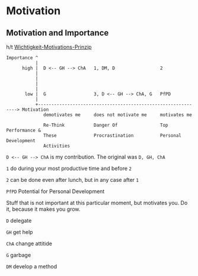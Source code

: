 # Motivation

## Motivation and Importance

h/t [Wichtigkeit-Motivations-Prinzip](https://www.streuverluste.de/fuehrung-management-wichtigkeit-motivations-prinzip-wm-prinzip/)

```
Importance ^
           |
      high |  D <-- GH --> ChA   1, DM, D                 2
           |         
           |
           |
           |
       low |  G                  3, D <-- GH --> ChA, G   PfPD
           |
           +--------------------------------------------------------------> Motivation      
              demotivates me     does not motivate me     motivates me
              
              Re-Think           Danger Of                Top Performance &
              These              Procrastination          Personal Development
              Activities
```
`D <-- GH --> ChA` is my contribution. The original was `D, GH, ChA`

`1` do during your most productive time and before `2`

`2` can be done even after lunch, but in any case after `1`

`PfPD` Potential for Personal Development

 Stuff that is not important at this particular moment, but motivates you. Do it, because it makes you grow.

`D` delegate 

`GH` get help 

`ChA` change attitide

`G` garbage

`DM` develop a method

